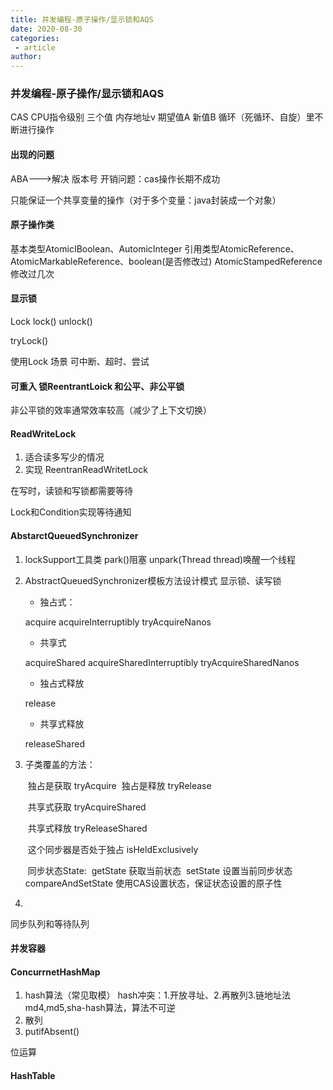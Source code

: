 ```yaml
---
title: 并发编程-原子操作/显示锁和AQS
date: 2020-08-30
categories:
 - article
author:
---
```

### 并发编程-原子操作/显示锁和AQS

CAS
CPU指令级别
三个值  内存地址v   期望值A   新值B
循环（死循环、自旋）里不断进行操作



#### 出现的问题

ABA--->解决  版本号
开销问题：cas操作长期不成功

只能保证一个共享变量的操作（对于多个变量：java封装成一个对象）

#### 原子操作类

基本类型AtomicIBoolean、AutomicInteger
引用类型AtomicReference、
AtomicMarkableReference、boolean(是否修改过)
AtomicStampedReference  修改过几次

#### 显示锁

Lock
lock()
unlock()

tryLock()


使用Lock   场景 可中断、超时、尝试

#### 可重入 锁ReentrantLoick  和公平、非公平锁

非公平锁的效率通常效率较高（减少了上下文切换）



#### ReadWriteLock

1. 适合读多写少的情况
2. 实现 ReentranReadWritetLock

在写时，读锁和写锁都需要等待



Lock和Condition实现等待通知

#### AbstarctQueuedSynchronizer

1. lockSupport工具类
    park()阻塞
   unpark(Thread thread)唤醒一个线程

2. AbstractQueuedSynchronizer模板方法设计模式
   显示锁、读写锁

   - 独占式：

   acquire
   acquireInterruptibly
   tryAcquireNanos

   - 共享式

   acquireShared
   acquireSharedInterruptibly
   tryAcquireSharedNanos

   - 独占式释放

   release

   - 共享式释放

   releaseShared

3. 子类覆盖的方法：

   ​	独占是获取 tryAcquire
   ​	独占是释放 tryRelease

   ​	共享式获取 tryAcquireShared

   ​	共享式释放 tryReleaseShared

   ​	这个同步器是否处于独占 isHeldExclusively

   ​	同步状态State: 
   ​         getState 获取当前状态
   ​		 setState 设置当前同步状态
   ​		compareAndSetState 使用CAS设置状态，保证状态设置的原子性

4. 

   同步队列和等待队列



#### 并发容器

#### ConcurrnetHashMap

1. hash算法（常见取模）
   hash冲突：1.开放寻址、2.再散列3.链地址法
   	md4,md5,sha-hash算法，算法不可逆
2.  散列
3. putifAbsent()		

位运算

  

#### HashTable



